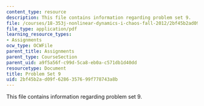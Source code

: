 ```yaml
---
content_type: resource
description: This file contains information regarding problem set 9.
file: /courses/18-353j-nonlinear-dynamics-i-chaos-fall-2012/2bf45b2ad09f6286357699f778743a8b_MIT18_353JF12_pset9.pdf
file_type: application/pdf
learning_resource_types:
- Assignments
ocw_type: OCWFile
parent_title: Assignments
parent_type: CourseSection
parent_uid: a9f5a56f-c99d-5ca8-eb0a-c571db1d40dd
resourcetype: Document
title: Problem Set 9
uid: 2bf45b2a-d09f-6286-3576-99f778743a8b
---
```

This file contains information regarding problem set 9.

